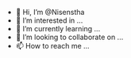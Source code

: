 - 👋 Hi, I’m @Nisenstha
- 👀 I’m interested in ...
- 🌱 I’m currently learning ...
- 💞️ I’m looking to collaborate on ...
- 📫 How to reach me ...

<!---
Nisenstha/Nisenstha is a ✨ special ✨ repository because its `README.md` (this file) appears on your GitHub profile.
You can click the Preview link to take a look at your changes.
--->
